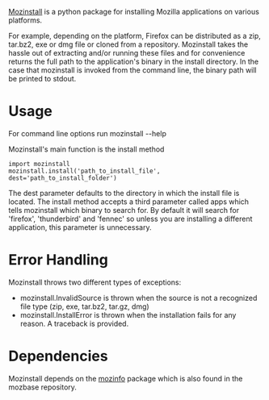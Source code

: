 <!-- This Source Code Form is subject to the terms of the Mozilla Public
   - License, v. 2.0. If a copy of the MPL was not distributed with this
   - file, You can obtain one at http://mozilla.org/MPL/2.0/. -->

[Mozinstall](https://github.com/mozilla/mozbase/tree/master/mozinstall)
is a python package for installing Mozilla applications on various platforms.

For example, depending on the platform, Firefox can be distributed as a 
zip, tar.bz2, exe or dmg file or cloned from a repository. Mozinstall takes the 
hassle out of extracting and/or running these files and for convenience returns
the full path to the application's binary in the install directory. In the case 
that mozinstall is invoked from the command line, the binary path will be 
printed to stdout.

# Usage

For command line options run mozinstall --help

Mozinstall's main function is the install method

    import mozinstall
    mozinstall.install('path_to_install_file', dest='path_to_install_folder')

The dest parameter defaults to the directory in which the install file is located.
The install method accepts a third parameter called apps which tells mozinstall which 
binary to search for. By default it will search for 'firefox', 'thunderbird' and 'fennec'
so unless you are installing a different application, this parameter is unnecessary.

# Error Handling

Mozinstall throws two different types of exceptions:

- mozinstall.InvalidSource is thrown when the source is not a recognized file type (zip, exe, tar.bz2, tar.gz, dmg)
- mozinstall.InstallError is thrown when the installation fails for any reason. A traceback is provided.

# Dependencies

Mozinstall depends on the [mozinfo](https://github.com/mozilla/mozbase/tree/master/mozinfo) 
package which is also found in the mozbase repository.
